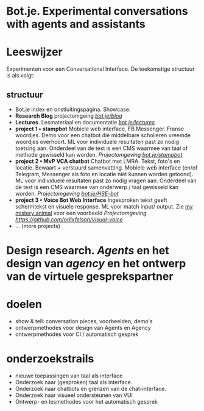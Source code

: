 # Bot.je. Experimental conversations with agents and assistants

# Leeswijzer
Experimenten voor een Conversational Interface. De toekomstige structuur is als volgt:

## structuur
- Bot.je index en onstluitingspagina. Showcase.
- **Research Blog** projectomgeing *[bot.je/blog](https://github.com/orlixfelson/blog)*
- **Lectures**. Lesmateriaal en documentatie *[bot.je/lectures](https://github.com/orlixfelson/lectures)*
- **project 1 • stampbot** Mobiele web interface, FB Messenger. Franse woordjes. Demo voor een chatbot die middelbare scholieren vreemde woordjes overhoort. ML voor individuele resultaten past zo nodig toetsing aan. Onderdeel van de test is een CMS waarmee van taal of methode gewisseld kan worden. *Projectomgeving [bot.je/stampbot](https://github.com/orlixfelson/stampbot)*
- **project 2 • MvP VCA chatbot** Chatbot met LMRA. Tekst, foto's en locatie. Bewaart + verstuurd samenvatting. Mobiele web interface (en/of Telegram, Messenger als foto en locatie niet kunnen worden getoond). ML voor individuele resultaten past zo nodig vragen aan. Onderdeel van de test is een CMS waarmee van onderwerp / taal gewisseld kan worden. *Projectomgeving [bot.je/HSE-bot](https://github.com/orlixfelson/HSE-bot)*
- **project 3 • Voice Bot Web Interface** Ingesproken tekst geeft schermtekst en visuele response. ML voor match input/ output. Zie [my mistery animal](https://mysteryanimal.withgoogle.com) voor een voorbeeld *Projectomgeving  https://github.com/orlixfelson/visual-voice*
- ... (more projects)


# Design research. _Agents_ en het design van _agency_ en het ontwerp van de virtuele gesprekspartner 

# doelen
- show & tell: conversation pieces, voorbeelden, demo's
- ontwerpmethodes voor design van Agents en Agency
- ontwerpmethodes voor CI / automatisch gesprek

# onderzoekstrails

- nieuwe toepassingen van taal als interface
- Onderzoek naar (gesproken) taal als interface. 
- Onderzoek naar chatbots en grenzen van de chat-interface.
- Onderzoek naar visueel ondersteunen van VUI
- Ontwerp- en lesmethodes voor het automatisch gesprek








